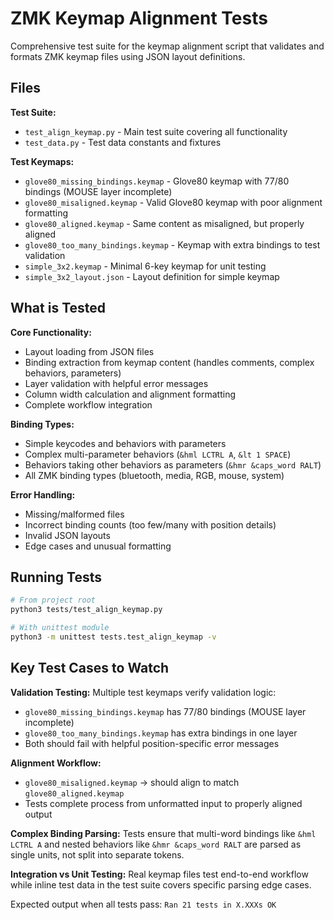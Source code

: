 # ZMK Keymap Alignment Tests

Comprehensive test suite for the keymap alignment script that validates and formats ZMK keymap files using JSON layout definitions.

## Files

**Test Suite:**

- `test_align_keymap.py` - Main test suite covering all functionality
- `test_data.py` - Test data constants and fixtures  

**Test Keymaps:**

- `glove80_missing_bindings.keymap` - Glove80 keymap with 77/80 bindings (MOUSE layer incomplete)
- `glove80_misaligned.keymap` - Valid Glove80 keymap with poor alignment formatting
- `glove80_aligned.keymap` - Same content as misaligned, but properly aligned
- `glove80_too_many_bindings.keymap` - Keymap with extra bindings to test validation
- `simple_3x2.keymap` - Minimal 6-key keymap for unit testing
- `simple_3x2_layout.json` - Layout definition for simple keymap

## What is Tested

**Core Functionality:**

- Layout loading from JSON files
- Binding extraction from keymap content (handles comments, complex behaviors, parameters)
- Layer validation with helpful error messages
- Column width calculation and alignment formatting
- Complete workflow integration

**Binding Types:**

- Simple keycodes and behaviors with parameters
- Complex multi-parameter behaviors (`&hml LCTRL A`, `&lt 1 SPACE`)
- Behaviors taking other behaviors as parameters (`&hmr &caps_word RALT`)
- All ZMK binding types (bluetooth, media, RGB, mouse, system)

**Error Handling:**

- Missing/malformed files
- Incorrect binding counts (too few/many with position details)
- Invalid JSON layouts
- Edge cases and unusual formatting

## Running Tests

```bash
# From project root
python3 tests/test_align_keymap.py

# With unittest module
python3 -m unittest tests.test_align_keymap -v
```

## Key Test Cases to Watch

**Validation Testing:** Multiple test keymaps verify validation logic:

- `glove80_missing_bindings.keymap` has 77/80 bindings (MOUSE layer incomplete)
- `glove80_too_many_bindings.keymap` has extra bindings in one layer
- Both should fail with helpful position-specific error messages

**Alignment Workflow:**

- `glove80_misaligned.keymap` → should align to match `glove80_aligned.keymap`
- Tests complete process from unformatted input to properly aligned output

**Complex Binding Parsing:** Tests ensure that multi-word bindings like `&hml LCTRL A` and nested behaviors like `&hmr &caps_word RALT` are parsed as single units, not split into separate tokens.

**Integration vs Unit Testing:** Real keymap files test end-to-end workflow while inline test data in the test suite covers specific parsing edge cases.

Expected output when all tests pass: `Ran 21 tests in X.XXXs OK`
